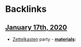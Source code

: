 
# Backlinks
## [January 17th, 2020](<January 17th, 2020.md>)
- [Zettelkasten](<Zettelkasten.md>) party
        - **[materials](<materials.md>):**

